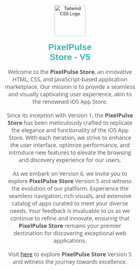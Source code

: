 <div align="center" style="margin: 40px;">
  <img src="https://cdn.jsdelivr.net/gh/iambhvsh/surecdn@main/images/app-store/appstorelogo.png" alt="Tailwind CSS Logo" height="100" width="100" />
  <h1 style="font-family: Arial, sans-serif; color: #38B2AC; margin-top: 20px;">PixelPulse <br/> Store - V5</h1>
  <p style="font-family: 'Open Sans', sans-serif; color: #555; font-size: 18px; max-width: 600px; margin: 0 auto;">
    Welcome to the <strong>PixelPulse Store</strong>, an innovative HTML, CSS, and JavaScript-based application marketplace. Our mission is to provide a seamless and visually captivating user experience, akin to the renowned iOS App Store.
  </p>
  <p style="font-family: 'Open Sans', sans-serif; color: #555; font-size: 18px; max-width: 600px; margin: 20px auto 0;">
    Since its inception with Version 1, the <strong>PixelPulse Store</strong> has been meticulously crafted to replicate the elegance and functionality of the iOS App Store. With each iteration, we strive to enhance the user interface, optimize performance, and introduce new features to elevate the browsing and discovery experience for our users.
  </p>
  <p style="font-family: 'Open Sans', sans-serif; color: #555; font-size: 18px; max-width: 600px; margin: 20px auto 0;">
    As we embark on Version 6, we invite you to explore <strong>PixelPulse Store</strong> Version 5 and witness the evolution of our platform. Experience the seamless navigation, rich visuals, and extensive catalog of apps curated to meet your diverse needs. Your feedback is invaluable to us as we continue to refine and innovate, ensuring that <strong>PixelPulse Store</strong> remains your premier destination for discovering exceptional web applications.
  </p>
  <p style="font-family: 'Open Sans', sans-serif; color: #555; font-size: 18px; max-width: 600px; margin: 20px auto 0;">
    Visit <a href="https://example.com/V5">here</a> to explore <strong>PixelPulse Store</strong> Version 5 and witness the journey towards excellence.
  </p>
</div>
